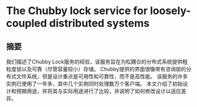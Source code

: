 # The Chubby lock service for loosely-coupled distributed systems

## 摘要

我们描述了Chubby Lock服务的经验，该服务旨在为松耦合的分布式系统提供粗粒度锁以及可靠（尽管容量较小）存储。 Chubby提供的界面很像带有咨询锁的分布式文件系统，但是设计重点是可用性和可靠性，而不是高性能。 该服务的许多实例已使用了一年多，其中几个实例同时处理数万个客户端。 本文介绍了初始设计和预期用途，并将其与实际用途进行了比较，并说明了如何修改设计以适应差异。
